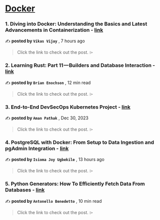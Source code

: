 
<h1><a href=https://medium.com/tag/docker/recommended target="_blank" rel="noopener noreferrer">Docker</a></h1>
<h3>1. Diving into Docker: Understanding the Basics and Latest Advancements in Containerization - <a href=https://medium.com/@vvijay.dw/diving-into-docker-understanding-the-basics-and-latest-advancements-in-containerization-ee1a1767abfd?source=tag_recommended_feed---------0-84----------docker----------b7c9c10c_4464_4c07_b20c_7f03bb07fd95------- target="_blank" rel="noopener noreferrer">link</a></h3>

✍️ **posted by `Vikas Vijay`** <date> , 7 hours ago</date>

<blockquote>Click the link to check out the post. ⌲</blockquote>

<h3>2. Learning Rust: Part 11 — Builders and Database Interaction - <a href=https://medium.com/gitconnected/learning-rust-part-11-builders-and-database-interaction-2c1f3207b6a2?source=tag_recommended_feed---------1-107----------docker----------b7c9c10c_4464_4c07_b20c_7f03bb07fd95------- target="_blank" rel="noopener noreferrer">link</a></h3>

✍️ **posted by `Brian Enochson`** <date> , 12 min read</date>

<blockquote>Click the link to check out the post. ⌲</blockquote>

<h3>3. End-to-End DevSecOps Kubernetes Project - <a href=https://medium.com/devops-dev/end-to-end-devsecops-kubernetes-project-4259f90722ef?source=tag_recommended_feed---------2-85----------docker----------b7c9c10c_4464_4c07_b20c_7f03bb07fd95------- target="_blank" rel="noopener noreferrer">link</a></h3>

✍️ **posted by `Aman Pathak`** <date> , Dec 30, 2023</date>

<blockquote>Click the link to check out the post. ⌲</blockquote>

<h3>4. PostgreSQL with Docker: From Setup to Data Ingestion and pgAdmin Integration - <a href=https://medium.com/@analyst-issy/postgresql-with-docker-from-setup-to-data-ingestion-and-pgadmin-integration-929c966cc650?source=tag_recommended_feed---------3-84----------docker----------b7c9c10c_4464_4c07_b20c_7f03bb07fd95------- target="_blank" rel="noopener noreferrer">link</a></h3>

✍️ **posted by `Isioma Joy Ugbekile`** <date> , 13 hours ago</date>

<blockquote>Click the link to check out the post. ⌲</blockquote>

<h3>5. Python Generators: How To Efficiently Fetch Data From Databases - <a href=https://medium.com/gitconnected/python-generators-how-to-efficiently-fetch-data-from-databases-25f1947f56c0?source=tag_recommended_feed---------4-107----------docker----------b7c9c10c_4464_4c07_b20c_7f03bb07fd95------- target="_blank" rel="noopener noreferrer">link</a></h3>

✍️ **posted by `Antonello Benedetto`** <date> , 10 min read</date>

<blockquote>Click the link to check out the post. ⌲</blockquote>

